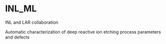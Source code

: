 # INL_ML
INL and LAR collaboration

Automatic characterization of deep reactive ion etching process parameters and defects
